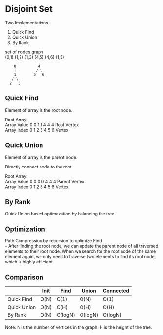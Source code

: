 # Disjoint Set

Two Implementations
1. Quick Find
2. Quick Union
3. By Rank 

set of nodes graph  
(0,1) (1,2) (1,3)
(4,5) (4,6) (1,5)

```
    0          4
    |         / \
    1        5   6
   / \
  2   3
```


## Quick Find
Element of array is the root node.

Root Array:    
Array Value 0  0  1  1  4  4  4    Root Vertex  
Array Index 0  1  2  3  4  5  6    Vertex

## Quick Union
Element of array is the parent node.

Directly connect node to the root

Root Array:  
Array Value 0  0  0  0  4  4  4    Parent Vertex  
Array Index 0  1  2  3  4  5  6    Vertex

## By Rank
Quick Union based optimazation by balancing the tree

## Optimization 
Path Compression by recursion to optimize Find  
    - After finding the root node, we can update the parent node of all traversed elements to their root node. When we search for the root node of the same element again, we only need to traverse two elements to find its root node, which is highly efficient.


## Comparison

| |Init|Find|Union|Connected
|---|---|---|---|---|
|Quick Find| O(N) | O(1)| O(N) | O(1) |
|Quick Union| O(N) | O(H)| O(H) | O(H) | 
|By Rank| O(N) | O(logN)| O(logN) | O(logN) |

Note: N is the number of vertices in the graph. H is the height of the tree.